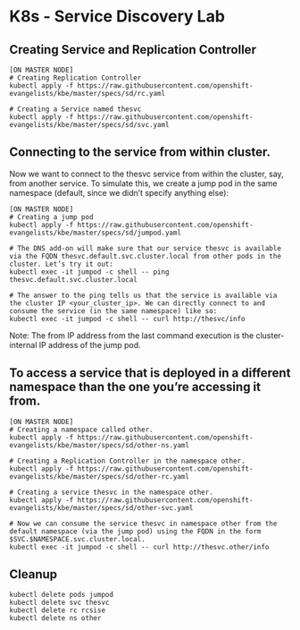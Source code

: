 # K8s - Service Discovery Lab

## Creating Service and Replication Controller

```
[ON MASTER NODE]
# Creating Replication Controller
kubectl apply -f https://raw.githubusercontent.com/openshift-evangelists/kbe/master/specs/sd/rc.yaml

# Creating a Service named thesvc
kubectl apply -f https://raw.githubusercontent.com/openshift-evangelists/kbe/master/specs/sd/svc.yaml
```

## Connecting to the service from within cluster.

Now we want to connect to the thesvc service from within the cluster, say, from another service. To simulate this, we create a jump pod in the same namespace (default, since we didn’t specify anything else):
```
[ON MASTER NODE]
# Creating a jump pod
kubectl apply -f https://raw.githubusercontent.com/openshift-evangelists/kbe/master/specs/sd/jumpod.yaml

# The DNS add-on will make sure that our service thesvc is available via the FQDN thesvc.default.svc.cluster.local from other pods in the cluster. Let’s try it out:
kubectl exec -it jumpod -c shell -- ping thesvc.default.svc.cluster.local

# The answer to the ping tells us that the service is available via the cluster IP <your_cluster_ip>. We can directly connect to and consume the service (in the same namespace) like so:
kubectl exec -it jumpod -c shell -- curl http://thesvc/info
```
Note: The from IP address from the last command execution is the cluster-internal IP address of the jump pod.

## To access a service that is deployed in a different namespace than the one you’re accessing it from.

```
[ON MASTER NODE]
# Creating a namespace called other.
kubectl apply -f https://raw.githubusercontent.com/openshift-evangelists/kbe/master/specs/sd/other-ns.yaml

# Creating a Replication Controller in the namespace other.
kubectl apply -f https://raw.githubusercontent.com/openshift-evangelists/kbe/master/specs/sd/other-rc.yaml

# Creating a service thesvc in the namespace other.
kubectl apply -f https://raw.githubusercontent.com/openshift-evangelists/kbe/master/specs/sd/other-svc.yaml

# Now we can consume the service thesvc in namespace other from the default namespace (via the jump pod) using the FQDN in the form $SVC.$NAMESPACE.svc.cluster.local.
kubectl exec -it jumpod -c shell -- curl http://thesvc.other/info
```

## Cleanup
```
kubectl delete pods jumpod
kubectl delete svc thesvc
kubectl delete rc rcsise
kubectl delete ns other
```
